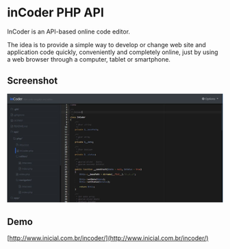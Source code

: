 # inCoder PHP API

InCoder is an API-based online code editor.

The idea is to provide a simple way to develop or change web site and application code quickly, conveniently and completely online, just by using a web browser through a computer, tablet or smartphone.

## Screenshot

![Screenshot](screenshot.JPG)

## Demo

[http://www.inicial.com.br/incoder/](http://www.inicial.com.br/incoder/)